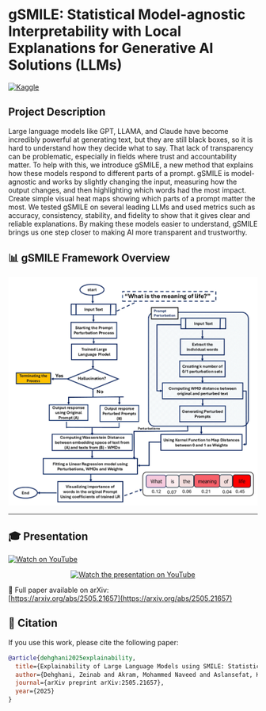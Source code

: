 # gSMILE: Statistical Model-agnostic Interpretability with Local Explanations for Generative AI Solutions (LLMs)
 
[![Kaggle](https://img.shields.io/badge/View%20on-Kaggle-20BEFF?logo=kaggle&logoColor=white)](https://www.kaggle.com/code/zeinabdehghani/llm-smile-gpt-3-5?scriptVersionId=243290348)

## Project Description
Large language models like GPT, LLAMA, and Claude have become incredibly powerful at generating text, but they are still black boxes, so it is hard to understand how they decide what to say. That lack of transparency can be problematic, especially in fields where trust and accountability matter. To help with this, we introduce gSMILE, a new method that explains how these models respond to different parts of a prompt. gSMILE is model-agnostic and works by slightly changing the input, measuring how the output changes, and then highlighting which words had the most impact. Create simple visual heat maps showing which parts of a prompt matter the most. We tested gSMILE on several leading LLMs and used metrics such as accuracy, consistency, stability, and fidelity to show that it gives clear and reliable explanations. By making these models easier to understand, gSMILE brings us one step closer to making AI more transparent and trustworthy.

## 📊 gSMILE Framework Overview

![SMILE Framework Overview ](https://github.com/Sara068/LLM-SMILE/blob/main/docs/Figures/flowchart.png)

---

## 🎓 Presentation

[![Watch on YouTube](https://img.shields.io/badge/Watch%20on-YouTube-red?logo=youtube&logoColor=white)](https://www.youtube.com/watch?v=pJePjOb2Tj4)

<p align="center">
  <a href="https://www.youtube.com/watch?v=pJePjOb2Tj4">
    <img src="https://img.youtube.com/vi/pJePjOb2Tj4/hqdefault.jpg" alt="Watch the presentation on YouTube" width="600">
  </a>
</p>

📄 Full paper available on arXiv:  
[https://arxiv.org/abs/2505.21657](https://arxiv.org/abs/2505.21657)

## 📜 Citation

If you use this work, please cite the following paper:

```bibtex
@article{dehghani2025explainability,
  title={Explainability of Large Language Models using SMILE: Statistical Model-agnostic Interpretability with Local Explanations},
  author={Dehghani, Zeinab and Akram, Mohammed Naveed and Aslansefat, Koorosh and Khan, Adil},
  journal={arXiv preprint arXiv:2505.21657},
  year={2025}
}
